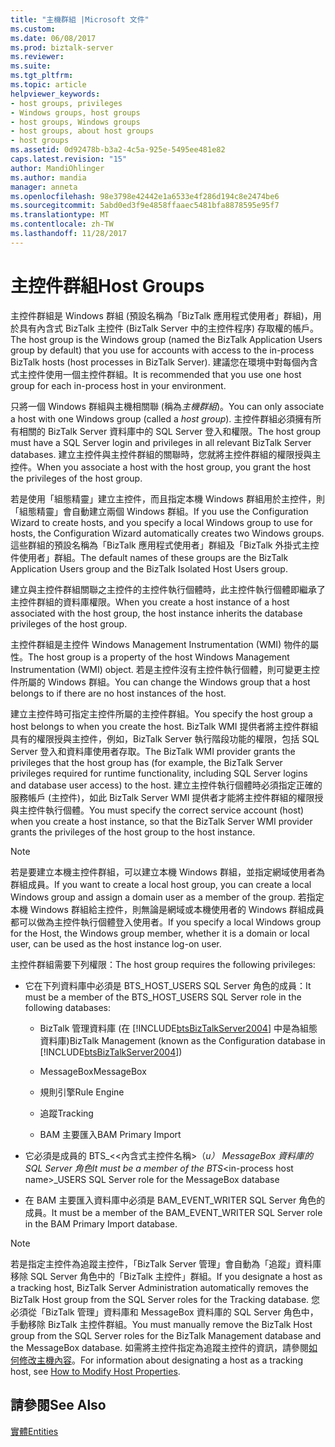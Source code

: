 ```yaml
---
title: "主機群組 |Microsoft 文件"
ms.custom: 
ms.date: 06/08/2017
ms.prod: biztalk-server
ms.reviewer: 
ms.suite: 
ms.tgt_pltfrm: 
ms.topic: article
helpviewer_keywords:
- host groups, privileges
- Windows groups, host groups
- host groups, Windows groups
- host groups, about host groups
- host groups
ms.assetid: 0d92478b-b3a2-4c5a-925e-5495ee481e82
caps.latest.revision: "15"
author: MandiOhlinger
ms.author: mandia
manager: anneta
ms.openlocfilehash: 98e3798e42442e1a6533e4f286d194c8e2474be6
ms.sourcegitcommit: 5abd0ed3f9e4858ffaaec5481bfa8878595e95f7
ms.translationtype: MT
ms.contentlocale: zh-TW
ms.lasthandoff: 11/28/2017
---
```

# <a name="host-groups"></a><span data-ttu-id="f61c6-102">主控件群組</span><span class="sxs-lookup"><span data-stu-id="f61c6-102">Host Groups</span></span>
<span data-ttu-id="f61c6-103">主控件群組是 Windows 群組 (預設名稱為「BizTalk 應用程式使用者」群組)，用於具有內含式 BizTalk 主控件 (BizTalk Server 中的主控件程序) 存取權的帳戶。</span><span class="sxs-lookup"><span data-stu-id="f61c6-103">The host group is the Windows group (named the BizTalk Application Users group by default) that you use for accounts with access to the in-process BizTalk hosts (host processes in BizTalk Server).</span></span> <span data-ttu-id="f61c6-104">建議您在環境中對每個內含式主控件使用一個主控件群組。</span><span class="sxs-lookup"><span data-stu-id="f61c6-104">It is recommended that you use one host group for each in-process host in your environment.</span></span>  
  
 <span data-ttu-id="f61c6-105">只將一個 Windows 群組與主機相關聯 (稱為*主機群組*)。</span><span class="sxs-lookup"><span data-stu-id="f61c6-105">You can only associate a host with one Windows group (called a *host group*).</span></span> <span data-ttu-id="f61c6-106">主控件群組必須擁有所有相關的 BizTalk Server 資料庫中的 SQL Server 登入和權限。</span><span class="sxs-lookup"><span data-stu-id="f61c6-106">The host group must have a SQL Server login and privileges in all relevant BizTalk Server databases.</span></span> <span data-ttu-id="f61c6-107">建立主控件與主控件群組的關聯時，您就將主控件群組的權限授與主控件。</span><span class="sxs-lookup"><span data-stu-id="f61c6-107">When you associate a host with the host group, you grant the host the privileges of the host group.</span></span>  
  
 <span data-ttu-id="f61c6-108">若是使用「組態精靈」建立主控件，而且指定本機 Windows 群組用於主控件，則「組態精靈」會自動建立兩個 Windows 群組。</span><span class="sxs-lookup"><span data-stu-id="f61c6-108">If you use the Configuration Wizard to create hosts, and you specify a local Windows group to use for hosts, the Configuration Wizard automatically creates two Windows groups.</span></span> <span data-ttu-id="f61c6-109">這些群組的預設名稱為「BizTalk 應用程式使用者」群組及「BizTalk 外掛式主控件使用者」群組。</span><span class="sxs-lookup"><span data-stu-id="f61c6-109">The default names of these groups are the BizTalk Application Users group and the BizTalk Isolated Host Users group.</span></span>  
  
 <span data-ttu-id="f61c6-110">建立與主控件群組關聯之主控件的主控件執行個體時，此主控件執行個體即繼承了主控件群組的資料庫權限。</span><span class="sxs-lookup"><span data-stu-id="f61c6-110">When you create a host instance of a host associated with the host group, the host instance inherits the database privileges of the host group.</span></span>  
  
 <span data-ttu-id="f61c6-111">主控件群組是主控件 Windows Management Instrumentation (WMI) 物件的屬性。</span><span class="sxs-lookup"><span data-stu-id="f61c6-111">The host group is a property of the host Windows Management Instrumentation (WMI) object.</span></span> <span data-ttu-id="f61c6-112">若是主控件沒有主控件執行個體，則可變更主控件所屬的 Windows 群組。</span><span class="sxs-lookup"><span data-stu-id="f61c6-112">You can change the Windows group that a host belongs to if there are no host instances of the host.</span></span>  
  
 <span data-ttu-id="f61c6-113">建立主控件時可指定主控件所屬的主控件群組。</span><span class="sxs-lookup"><span data-stu-id="f61c6-113">You specify the host group a host belongs to when you create the host.</span></span> <span data-ttu-id="f61c6-114">BizTalk WMI 提供者將主控件群組具有的權限授與主控件，例如，BizTalk Server 執行階段功能的權限，包括 SQL Server 登入和資料庫使用者存取。</span><span class="sxs-lookup"><span data-stu-id="f61c6-114">The BizTalk WMI provider grants the privileges that the host group has (for example, the BizTalk Server privileges required for runtime functionality, including SQL Server logins and database user access) to the host.</span></span> <span data-ttu-id="f61c6-115">建立主控件執行個體時必須指定正確的服務帳戶 (主控件)，如此 BizTalk Server WMI 提供者才能將主控件群組的權限授與主控件執行個體。</span><span class="sxs-lookup"><span data-stu-id="f61c6-115">You must specify the correct service account (host) when you create a host instance, so that the BizTalk Server WMI provider grants the privileges of the host group to the host instance.</span></span>  
  
> [!NOTE]
>  <span data-ttu-id="f61c6-116">若是要建立本機主控件群組，可以建立本機 Windows 群組，並指定網域使用者為群組成員。</span><span class="sxs-lookup"><span data-stu-id="f61c6-116">If you want to create a local host group, you can create a local Windows group and assign a domain user as a member of the group.</span></span> <span data-ttu-id="f61c6-117">若指定本機 Windows 群組給主控件，則無論是網域或本機使用者的 Windows 群組成員都可以做為主控件執行個體登入使用者。</span><span class="sxs-lookup"><span data-stu-id="f61c6-117">If you specify a local Windows group for the Host, the Windows group member, whether it is a domain or local user, can be used as the host instance log-on user.</span></span>  
  
 <span data-ttu-id="f61c6-118">主控件群組需要下列權限：</span><span class="sxs-lookup"><span data-stu-id="f61c6-118">The host group requires the following privileges:</span></span>  
  
-   <span data-ttu-id="f61c6-119">它在下列資料庫中必須是 BTS_HOST_USERS SQL Server 角色的成員：</span><span class="sxs-lookup"><span data-stu-id="f61c6-119">It must be a member of the BTS_HOST_USERS SQL Server role in the following databases:</span></span>  
  
    -   <span data-ttu-id="f61c6-120">BizTalk 管理資料庫 (在 [!INCLUDE[btsBizTalkServer2004](../includes/btsbiztalkserver2004-md.md)] 中是為組態資料庫)</span><span class="sxs-lookup"><span data-stu-id="f61c6-120">BizTalk Management (known as the Configuration database in [!INCLUDE[btsBizTalkServer2004](../includes/btsbiztalkserver2004-md.md)])</span></span>  
  
    -   <span data-ttu-id="f61c6-121">MessageBox</span><span class="sxs-lookup"><span data-stu-id="f61c6-121">MessageBox</span></span>  
  
    -   <span data-ttu-id="f61c6-122">規則引擎</span><span class="sxs-lookup"><span data-stu-id="f61c6-122">Rule Engine</span></span>  
  
    -   <span data-ttu-id="f61c6-123">追蹤</span><span class="sxs-lookup"><span data-stu-id="f61c6-123">Tracking</span></span>  
  
    -   <span data-ttu-id="f61c6-124">BAM 主要匯入</span><span class="sxs-lookup"><span data-stu-id="f61c6-124">BAM Primary Import</span></span>  
  
-   <span data-ttu-id="f61c6-125">它必須是成員的 BTS_<\<內含式主控件名稱\>（_u） MessageBox 資料庫的 SQL Server 角色</span><span class="sxs-lookup"><span data-stu-id="f61c6-125">It must be a member of the BTS_\<in-process host name\>_USERS SQL Server role for the MessageBox database</span></span>  
  
-   <span data-ttu-id="f61c6-126">在 BAM 主要匯入資料庫中必須是 BAM_EVENT_WRITER SQL Server 角色的成員。</span><span class="sxs-lookup"><span data-stu-id="f61c6-126">It must be a member of the BAM_EVENT_WRITER SQL Server role in the BAM Primary Import database.</span></span>  
  
> [!NOTE]
>  <span data-ttu-id="f61c6-127">若是指定主控件為追蹤主控件，「BizTalk Server 管理」會自動為「追蹤」資料庫移除 SQL Server 角色中的「BizTalk 主控件」群組。</span><span class="sxs-lookup"><span data-stu-id="f61c6-127">If you designate a host as a tracking host, BizTalk Server Administration automatically removes the BizTalk Host group from the SQL Server roles for the Tracking database.</span></span> <span data-ttu-id="f61c6-128">您必須從「BizTalk 管理」資料庫和 MessageBox 資料庫的 SQL Server 角色中，手動移除 BizTalk 主控件群組。</span><span class="sxs-lookup"><span data-stu-id="f61c6-128">You must manually remove the BizTalk Host group from the SQL Server roles for the BizTalk Management database and the MessageBox database.</span></span> <span data-ttu-id="f61c6-129">如需將主控件指定為追蹤主控件的資訊，請參閱[如何修改主機內容](../core/how-to-modify-host-properties.md)。</span><span class="sxs-lookup"><span data-stu-id="f61c6-129">For information about designating a host as a tracking host, see [How to Modify Host Properties](../core/how-to-modify-host-properties.md).</span></span>  
  
## <a name="see-also"></a><span data-ttu-id="f61c6-130">請參閱</span><span class="sxs-lookup"><span data-stu-id="f61c6-130">See Also</span></span>  
 [<span data-ttu-id="f61c6-131">實體</span><span class="sxs-lookup"><span data-stu-id="f61c6-131">Entities</span></span>](../core/entities.md)